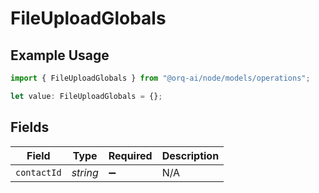 # FileUploadGlobals

## Example Usage

```typescript
import { FileUploadGlobals } from "@orq-ai/node/models/operations";

let value: FileUploadGlobals = {};
```

## Fields

| Field              | Type               | Required           | Description        |
| ------------------ | ------------------ | ------------------ | ------------------ |
| `contactId`        | *string*           | :heavy_minus_sign: | N/A                |